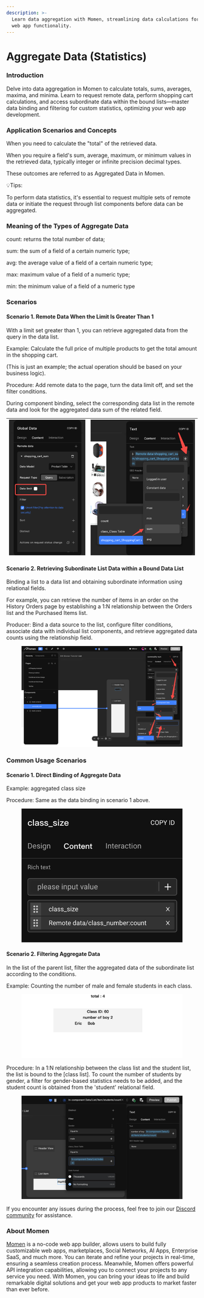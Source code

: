 ```yaml
---
description: >-
  Learn data aggregation with Momen, streamlining data calculations for enhanced
  web app functionality.
---
```


# Aggregate Data (Statistics)

### **Introduction**

Delve into data aggregation in Momen to calculate totals, sums, averages, maxima, and minima. Learn to request remote data, perform shopping cart calculations, and access subordinate data within the bound lists—master data binding and filtering for custom statistics, optimizing your web app development.

### **Application Scenarios and Concepts**

When you need to calculate the "total" of the retrieved data.

When you require a field's sum, average, maximum, or minimum values in the retrieved data, typically integer or infinite precision decimal types.

These outcomes are referred to as Aggregated Data in Momen.

💡Tips:

To perform data statistics, it's essential to request multiple sets of remote data or initiate the request through list components before data can be aggregated.

### **Meaning of the Types of Aggregate Data**

count: returns the total number of data;

sum: the sum of a field of a certain numeric type;

avg: the average value of a field of a certain numeric type;

max: maximum value of a field of a numeric type;

min: the minimum value of a field of a numeric type

### **Scenarios**

#### **Scenario 1. Remote Data When the Limit Is Greater Than 1**

With a limit set greater than 1, you can retrieve aggregated data from the query in the data list.

Example: Calculate the full price of multiple products to get the total amount in the shopping cart.

(This is just an example; the actual operation should be based on your business logic).

Procedure: Add remote data to the page, turn the data limit off, and set the filter conditions.

During component binding, select the corresponding data list in the remote data and look for the aggregated data sum of the related field.

| <img src="../../.gitbook/assets/0 (35).png" alt="Turn the data limit off, and set the filter conditions." data-size="original"> | <img src="../../.gitbook/assets/1 (74).png" alt="Select the corresponding data list in the remote data and look for the aggregated data sum." data-size="original"> |
| ------------------------------------------------------------------------------------------------------------------------------- | ------------------------------------------------------------------------------------------------------------------------------------------------------------------- |

#### **Scenario 2. Retrieving Subordinate List Data within a Bound Data List**

Binding a list to a data list and obtaining subordinate information using relational fields.

For example, you can retrieve the number of items in an order on the History Orders page by establishing a 1:N relationship between the Orders list and the Purchased Items list.

Producer: Bind a data source to the list, configure filter conditions, associate data with individual list components, and retrieve aggregated data counts using the relationship field.

<figure><img src="../../.gitbook/assets/2 (62).png" alt="Retrieving Subordinate List Data within a Bound Data List."><figcaption></figcaption></figure>

### **Common Usage Scenarios**

#### **Scenario 1. Direct Binding of Aggregate Data**

Example: aggregated class size

Procedure: Same as the data binding in scenario 1 above.

<figure><img src="../../.gitbook/assets/3 (59).png" alt="Direct Binding of Aggregate Data."><figcaption></figcaption></figure>

#### **Scenario 2. Filtering Aggregate Data**

In the list of the parent list, filter the aggregated data of the subordinate list according to the conditions.

Example: Counting the number of male and female students in each class.

<figure><img src="../../.gitbook/assets/4 (58).png" alt="Filtering Aggregate Data."><figcaption></figcaption></figure>

Procedure: In a 1:N relationship between the class list and the student list, the list is bound to the \[class list]. To count the number of students by gender, a filter for gender-based statistics needs to be added, and the student count is obtained from the 'student' relational field.

<figure><img src="../../.gitbook/assets/5 (45).png" alt="Clicking on the bound aggregated data brings up the Condition Configuration window."><figcaption></figcaption></figure>

If you encounter any issues during the process, feel free to join our [Discord community](https://discord.com/invite/UCyhySSXfz) for assistance.

### **About Momen​​**

[Momen](https://momen.app/?channel=blog-about) is a no-code web app builder, allows users to build fully customizable web apps, marketplaces, Social Networks, AI Apps, Enterprise SaaS, and much more. You can iterate and refine your projects in real-time, ensuring a seamless creation process. Meanwhile, Momen offers powerful API integration capabilities, allowing you to connect your projects to any service you need. With Momen, you can bring your ideas to life and build remarkable digital solutions and get your web app products to market faster than ever before.​​
